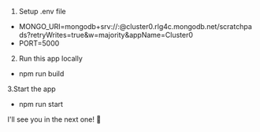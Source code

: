 1. Setup .env file
- MONGO_URI=mongodb+srv://<username>:<password>@cluster0.rlg4c.mongodb.net/scratchpads?retryWrites=true&w=majority&appName=Cluster0
- PORT=5000

2. Run this app locally
- npm run build

3.Start the app 
- npm run start

I'll see you in the next one! 🚀
